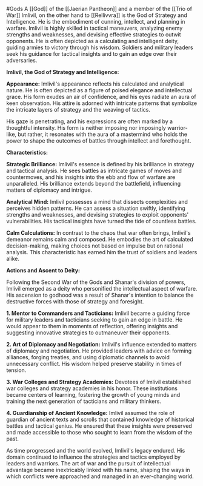 #Gods 
A [[God]] of the [[Jaerian Pantheon]] and a member of the [[Trio of War]]
Imlivil, on the other hand to [[Rellivvra]] is the God of Strategy and Intelligence. He is the embodiment of cunning, intellect, and planning in warfare. Imlivil is highly skilled in tactical maneuvers, analyzing enemy strengths and weaknesses, and devising effective strategies to outwit opponents. He is often depicted as a calculating and intelligent deity, guiding armies to victory through his wisdom. Soldiers and military leaders seek his guidance for tactical insights and to gain an edge over their adversaries.

**Imlivil, the God of Strategy and Intelligence:**

**Appearance:**
Imlivil's appearance reflects his calculated and analytical nature. He is often depicted as a figure of poised elegance and intellectual grace. His form exudes an air of confidence, and his eyes radiate an aura of keen observation. His attire is adorned with intricate patterns that symbolize the intricate layers of strategy and the weaving of tactics.

His gaze is penetrating, and his expressions are often marked by a thoughtful intensity. His form is neither imposing nor imposingly warrior-like, but rather, it resonates with the aura of a mastermind who holds the power to shape the outcomes of battles through intellect and forethought.

**Characteristics:**

**Strategic Brilliance:** Imlivil's essence is defined by his brilliance in strategy and tactical analysis. He sees battles as intricate games of moves and countermoves, and his insights into the ebb and flow of warfare are unparalleled. His brilliance extends beyond the battlefield, influencing matters of diplomacy and intrigue.

**Analytical Mind:** Imlivil possesses a mind that dissects complexities and perceives hidden patterns. He can assess a situation swiftly, identifying strengths and weaknesses, and devising strategies to exploit opponents' vulnerabilities. His tactical insights have turned the tide of countless battles.

**Calm Calculations:** In contrast to the chaos that war often brings, Imlivil's demeanor remains calm and composed. He embodies the art of calculated decision-making, making choices not based on impulse but on rational analysis. This characteristic has earned him the trust of soldiers and leaders alike.

**Actions and Ascent to Deity:**

Following the Second War of the Gods and Shanar's division of powers, Imlivil emerged as a deity who personified the intellectual aspect of warfare. His ascension to godhood was a result of Shanar's intention to balance the destructive forces with those of strategy and foresight.

**1. Mentor to Commanders and Tacticians:** Imlivil became a guiding force for military leaders and tacticians seeking to gain an edge in battle. He would appear to them in moments of reflection, offering insights and suggesting innovative strategies to outmaneuver their opponents.

**2. Art of Diplomacy and Negotiation:** Imlivil's influence extended to matters of diplomacy and negotiation. He provided leaders with advice on forming alliances, forging treaties, and using diplomatic channels to avoid unnecessary conflict. His wisdom helped preserve stability in times of tension.

**3. War Colleges and Strategy Academies:** Devotees of Imlivil established war colleges and strategy academies in his honor. These institutions became centers of learning, fostering the growth of young minds and training the next generation of tacticians and military thinkers.

**4. Guardianship of Ancient Knowledge:** Imlivil assumed the role of guardian of ancient texts and scrolls that contained knowledge of historical battles and tactical genius. He ensured that these insights were preserved and made accessible to those who sought to learn from the wisdom of the past.

As time progressed and the world evolved, Imlivil's legacy endured. His domain continued to influence the strategies and tactics employed by leaders and warriors. The art of war and the pursuit of intellectual advantage became inextricably linked with his name, shaping the ways in which conflicts were approached and managed in an ever-changing world.